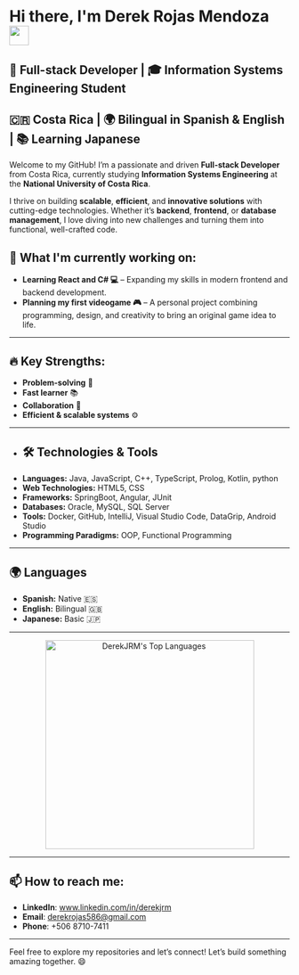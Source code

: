 # Hi there, I'm Derek Rojas Mendoza <img src="https://media.giphy.com/media/hvRJCLFzcasrR4ia7z/giphy.gif" width="35"></h1>

## 🚀 Full-stack Developer | 🎓 Information Systems Engineering Student  
## 🇨🇷 Costa Rica | 🌍 Bilingual in Spanish & English | 📚 Learning Japanese

Welcome to my GitHub! I’m a passionate and driven **Full-stack Developer** from Costa Rica, currently studying **Information Systems Engineering** at the **National University of Costa Rica**.

I thrive on building **scalable**, **efficient**, and **innovative solutions** with cutting-edge technologies. Whether it’s **backend**, **frontend**, or **database management**, I love diving into new challenges and turning them into functional, well-crafted code.

## 🌱 What I'm currently working on:

- **Learning React and C# 💻** – Expanding my skills in modern frontend and backend development.
- **Planning my first videogame 🎮** – A personal project combining programming, design, and creativity to bring an original game idea to life.

---

## 🔥 Key Strengths:

- **Problem-solving** 🧩
- **Fast learner** 📚
- **Collaboration** 🤝
- **Efficient & scalable systems** ⚙️

---

- ## 🛠️ Technologies & Tools
- **Languages:** Java, JavaScript, C++, TypeScript, Prolog, Kotlin, python
- **Web Technologies:** HTML5, CSS
- **Frameworks:** SpringBoot, Angular, JUnit
- **Databases:** Oracle, MySQL, SQL Server
- **Tools:** Docker, GitHub, IntelliJ, Visual Studio Code, DataGrip, Android Studio
- **Programming Paradigms:** OOP, Functional Programming

---

## 🌍 Languages
- **Spanish:** Native 🇪🇸
- **English:** Bilingual 🇬🇧
- **Japanese:** Basic 🇯🇵

---

<div align="center">
    <a href="https://github.com/DerekJRM">
        <img src="https://github-readme-stats.vercel.app/api/top-langs?username=DerekJRM&show_icons=true&locale=en&layout=compact&line_height=20&title_color=7A7ADB&icon_color=2234AE&text_color=D3D3D3&bg_color=0,000000,130F40" width="375" alt="DerekJRM's Top Languages"/>
    </a>
</div>

---

## 📫 How to reach me:

- **LinkedIn**: www.linkedin.com/in/derekjrm
- **Email**: derekrojas586@gmail.com
- **Phone**: +506 8710-7411

---

Feel free to explore my repositories and let’s connect! Let’s build something amazing together. 😄
